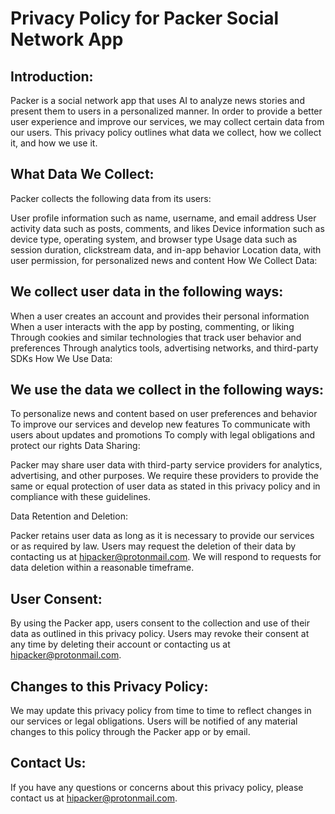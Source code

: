 # Privacy Policy for Packer Social Network App

## Introduction:

Packer is a social network app that uses AI to analyze news stories and present them to users in a personalized manner. In order to provide a better user experience and improve our services, we may collect certain data from our users. This privacy policy outlines what data we collect, how we collect it, and how we use it.

## What Data We Collect:

Packer collects the following data from its users:

User profile information such as name, username, and email address
User activity data such as posts, comments, and likes
Device information such as device type, operating system, and browser type
Usage data such as session duration, clickstream data, and in-app behavior
Location data, with user permission, for personalized news and content
How We Collect Data:

## We collect user data in the following ways:

When a user creates an account and provides their personal information
When a user interacts with the app by posting, commenting, or liking
Through cookies and similar technologies that track user behavior and preferences
Through analytics tools, advertising networks, and third-party SDKs
How We Use Data:

## We use the data we collect in the following ways:

To personalize news and content based on user preferences and behavior
To improve our services and develop new features
To communicate with users about updates and promotions
To comply with legal obligations and protect our rights
Data Sharing:

Packer may share user data with third-party service providers for analytics, advertising, and other purposes. We require these providers to provide the same or equal protection of user data as stated in this privacy policy and in compliance with these guidelines.

Data Retention and Deletion:

Packer retains user data as long as it is necessary to provide our services or as required by law. Users may request the deletion of their data by contacting us at hipacker@protonmail.com. We will respond to requests for data deletion within a reasonable timeframe.

## User Consent:

By using the Packer app, users consent to the collection and use of their data as outlined in this privacy policy. Users may revoke their consent at any time by deleting their account or contacting us at hipacker@protonmail.com.

## Changes to this Privacy Policy:

We may update this privacy policy from time to time to reflect changes in our services or legal obligations. Users will be notified of any material changes to this policy through the Packer app or by email.

## Contact Us:

If you have any questions or concerns about this privacy policy, please contact us at hipacker@protonmail.com.